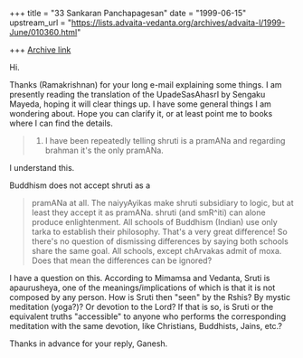 +++
title = "33 Sankaran Panchapagesan"
date = "1999-06-15"
upstream_url = "https://lists.advaita-vedanta.org/archives/advaita-l/1999-June/010360.html"

+++
[Archive link](https://lists.advaita-vedanta.org/archives/advaita-l/1999-June/010360.html)

Hi.

  Thanks (Ramakrishnan) for your long e-mail explaining some things. I am
presently reading the translation of the UpadeSasAhasrI by Sengaku Mayeda,
hoping it will clear things up. I have some general things I am wondering
about. Hope you can clarify it, or at least point me to books where I can
find the details.

> 1. I have been repeatedly telling shruti is a pramANa and regarding
> brahman it's the only pramANa.

I understand this.

Buddhism does not accept shruti as a
> pramANa at all. The naiyyAyikas
make shruti subsidiary to logic, but
> at least they accept it as pramANa. shruti (and smR^iti) can alone
> produce enlightenment. All schools of Buddhism (Indian) use only tarka
> to establish their philosophy. That's a very great difference! So
> there's no question of dismissing differences by saying both schools
> share the same goal. All schools, except chArvakas admit of moxa. Does
> that mean the differences can be ignored?

I have a question on this. According to Mimamsa and Vedanta, Sruti is
apaurusheya, one of the meanings/implications of which is that it is not
composed by any person. How is Sruti then "seen" by the Rshis? By mystic
meditation (yoga?)? Or devotion to the Lord? If that is so, is Sruti or
the equivalent truths "accessible" to anyone who performs the
corresponding meditation with the same devotion, like Christians,
Buddhists, Jains, etc.?

Thanks in advance for your reply,
Ganesh.

